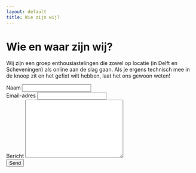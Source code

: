 ```yaml
---
layout: default
title: Wie zijn wij?
---
```


# Wie en waar zijn wij?

<div id="contact">
  <div class="contactContent">
    <p class="intro">Wij zijn een groep enthousiastelingen die zowel op locatie (in Delft en Scheveningen) als online aan de slag gaan. Als je ergens technisch mee in de knoop zit en het gefixt wilt hebben, laat het ons gewoon weten!</p>
  </div>
  <form action="https://formspree.io/f/mwkddkgq" method="POST">
    <label for="name">Naam</label>
    <input type="text" id="name" name="name" class="full-width"><br>
    <label for="email">Email-adres</label>
    <input type="email" id="email" name="_replyto" class="full-width"><br>
    <label for="message">Bericht</label>
    <textarea name="message" id="message" cols="30" rows="10" class="full-width"></textarea><br>
    <input type="submit" value="Send" class="button">
  </form>
</div>
